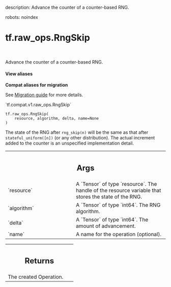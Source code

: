 description: Advance the counter of a counter-based RNG.

robots: noindex

# tf.raw_ops.RngSkip

<!-- Insert buttons and diff -->

<table class="tfo-notebook-buttons tfo-api nocontent" align="left">

</table>



Advance the counter of a counter-based RNG.

<section class="expandable">
  <h4 class="showalways">View aliases</h4>
  <p>
<b>Compat aliases for migration</b>
<p>See
<a href="https://www.tensorflow.org/guide/migrate">Migration guide</a> for
more details.</p>
<p>`tf.compat.v1.raw_ops.RngSkip`</p>
</p>
</section>

<pre class="devsite-click-to-copy prettyprint lang-py tfo-signature-link">
<code>tf.raw_ops.RngSkip(
    resource, algorithm, delta, name=None
)
</code></pre>



<!-- Placeholder for "Used in" -->

The state of the RNG after
`rng_skip(n)` will be the same as that after `stateful_uniform([n])`
(or any other distribution). The actual increment added to the
counter is an unspecified implementation detail.

<!-- Tabular view -->
 <table class="responsive fixed orange">
<colgroup><col width="214px"><col></colgroup>
<tr><th colspan="2"><h2 class="add-link">Args</h2></th></tr>

<tr>
<td>
`resource`
</td>
<td>
A `Tensor` of type `resource`.
The handle of the resource variable that stores the state of the RNG.
</td>
</tr><tr>
<td>
`algorithm`
</td>
<td>
A `Tensor` of type `int64`. The RNG algorithm.
</td>
</tr><tr>
<td>
`delta`
</td>
<td>
A `Tensor` of type `int64`. The amount of advancement.
</td>
</tr><tr>
<td>
`name`
</td>
<td>
A name for the operation (optional).
</td>
</tr>
</table>



<!-- Tabular view -->
 <table class="responsive fixed orange">
<colgroup><col width="214px"><col></colgroup>
<tr><th colspan="2"><h2 class="add-link">Returns</h2></th></tr>
<tr class="alt">
<td colspan="2">
The created Operation.
</td>
</tr>

</table>

